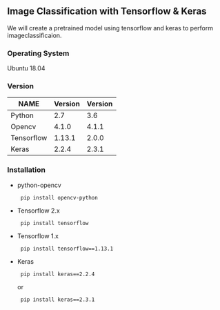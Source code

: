 ## Image Classification with Tensorflow & Keras
We will create a pretrained model using tensorflow and keras to perform imageclassificaion.


### Operating System
Ubuntu 18.04

### Version
|NAME|Version|Version|
|------|---|---|
|Python|2.7|3.6|
|Opencv|4.1.0|4.1.1|
|Tensorflow|1.13.1|2.0.0|
|Keras|2.2.4|2.3.1|

 
 ### Installation
 - python-opencv
 
        pip install opencv-python
 
 - Tensorflow 2.x
 
        pip install tensorflow
 
 - Tensorflow 1.x  
 
        pip install tensorflow==1.13.1
        
 - Keras
 
        pip install keras==2.2.4
        
      or
        
        pip install keras==2.3.1